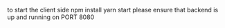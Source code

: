 to start the client side
npm install
yarn start
please ensure that backend is up and running on PORT 8080
